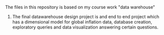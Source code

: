 The files in this repository is based on my course work "data warehouse" 
1. The final datawarehouse design project is and end to end project which has a dimensional model for global inflation data, database creation, exploratory queries and data visualization answering certain questions.
